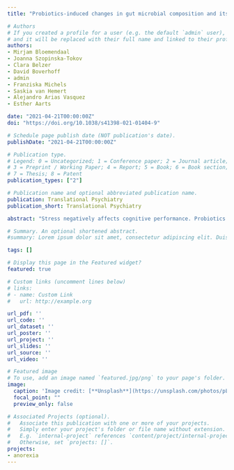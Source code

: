 ```yaml
---
title: "Probiotics-induced changes in gut microbial composition and its effects on cognitive performance after stress: exploratory analyses"

# Authors
# If you created a profile for a user (e.g. the default `admin` user), write the username (folder name) here 
# and it will be replaced with their full name and linked to their profile.
authors:
- Mirjam Bloemendaal
- Joanna Szopinska-Tokov
- Clara Belzer
- David Boverhoff
- admin
- Franziska Michels
- Saskia van Hemert
- Alejandro Arias Vasquez
- Esther Aarts 

date: "2021-04-21T00:00:00Z"
doi: "https://doi.org/10.1038/s41398-021-01404-9"

# Schedule page publish date (NOT publication's date).
publishDate: "2021-04-21T00:00:00Z"

# Publication type.
# Legend: 0 = Uncategorized; 1 = Conference paper; 2 = Journal article;
# 3 = Preprint / Working Paper; 4 = Report; 5 = Book; 6 = Book section;
# 7 = Thesis; 8 = Patent
publication_types: ["2"]

# Publication name and optional abbreviated publication name.
publication: Translational Psychiatry
publication_short: Translational Psychiatry

abstract: "Stress negatively affects cognitive performance. Probiotics remediate somatic and behavioral stress responses, hypothetically by acting on the gut microbiota. Here, in exploratory analyses, we assessed gut microbial alterations after 28-days supplementation of multi-strain probiotics (EcologicBarrier consisting of Lactobacilli, Lactococci, and Bifidobacteria in healthy, female subjects (probiotics group n = 27, placebo group n = 29). In an identical pre-session and post-session, subjects performed a working memory task before and after an acute stress intervention. Global gut microbial beta diversity changed over time, but we were not able to detect differences between intervention groups. At the taxonomic level, Time by Intervention interactions were not significant after multiple comparison correction; the relative abundance of eight genera in the probiotics group was higher (uncorrected) relative to the placebo group: Butyricimonas, Parabacteroides, Alistipes, Christensenellaceae_R-7_group, Family_XIII_AD3011_group, Ruminococcaceae_UCG-003, Ruminococcaceae_UCG-005, and Ruminococcaceae_UCG-010. In a second analysis step, association analyses were done only within this selection of microbial genera, revealing the probiotics-induced change in genus Ruminococcaceae_UCG-003 was significantly associated with probiotics’ effect on stress-induced working memory changes (rspearman(27) = 0.565; pFDR = 0.014) in the probiotics group only and independent of potential confounders (i.e., age, BMI, and baseline dietary fiber intake). That is subjects with a higher increase in Ruminococcaceae_UCG-003 abundance after probiotics were also more protected from negative effects of stress on working memory after probiotic supplementation. The bacterial taxa showing an increase in relative abundance in the probiotics group are plant fiber degrading bacteria and produce short-chain fatty acids that are known for their beneficial effect on gut and brain health, e.g., maintaining intestinal-barrier and blood–brain-barrier integrity. This study shows that gut microbial alterations, modulated through probiotics use, are related to improved cognitive performance in acute stress circumstances."

# Summary. An optional shortened abstract.
#summary: Lorem ipsum dolor sit amet, consectetur adipiscing elit. Duis posuere tellus ac convallis placerat. Proin tincidunt magna sed ex sollicitudin condimentum.

tags: []

# Display this page in the Featured widget?
featured: true

# Custom links (uncomment lines below)
# links:
# - name: Custom Link
#   url: http://example.org

url_pdf: ''
url_code: ''
url_dataset: ''
url_poster: ''
url_project: ''
url_slides: ''
url_source: ''
url_video: ''

# Featured image
# To use, add an image named `featured.jpg/png` to your page's folder. 
image:
  caption: 'Image credit: [**Unsplash**](https://unsplash.com/photos/pLCdAaMFLTE)'
  focal_point: ""
  preview_only: false

# Associated Projects (optional).
#   Associate this publication with one or more of your projects.
#   Simply enter your project's folder or file name without extension.
#   E.g. `internal-project` references `content/project/internal-project/index.md`.
#   Otherwise, set `projects: []`.
projects:
- anorexia
---
```

